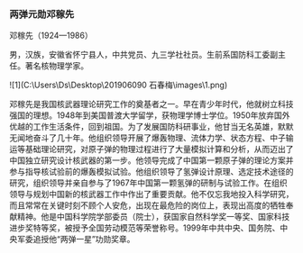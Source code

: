 ### 两弹元勋邓稼先

邓稼先（1924—1986）

男，汉族，安徽省怀宁县人，中共党员、九三学社社员。生前系国防科工委副主任。著名核物理学家。

![1](C:\Users\Ds\Desktop\201906090 石春梅\images\1.png)

邓稼先是我国核武器理论研究工作的奠基者之一。早在青少年时代，他就树立科技强国的理想。1948年到美国普渡大学留学，获物理学博士学位。1950年放弃国外优越的工作生活条件，回到祖国。为了发展国防科研事业，他甘当无名英雄，默默无闻地奋斗了几十年。他组织领导开展了爆轰物理、流体力学、状态方程、中子输运等基础理论研究，对原子弹的物理过程进行了大量模拟计算和分析，从而迈出了中国独立研究设计核武器的第一步。他领导完成了中国第一颗原子弹的理论方案并参与指导核试验前的爆轰模拟试验。他组织领导了氢弹设计原理、选定技术途径的研究，组织领导并亲自参与了1967年中国第一颗氢弹的研制与试验工作。在组织领导与规划中国新的核武器工作中作出了重要贡献。他不仅忘我地投入科学研究，而且常常在关键时刻不顾个人安危，出现在最危险的岗位上，表现出高度的牺牲奉献精神。他是中国科学院学部委员（院士），获国家自然科学奖一等奖、国家科技进步奖特等奖，被授予全国劳动模范等荣誉称号。1999年中共中央、国务院、中央军委追授他“两弹一星”功勋奖章。

